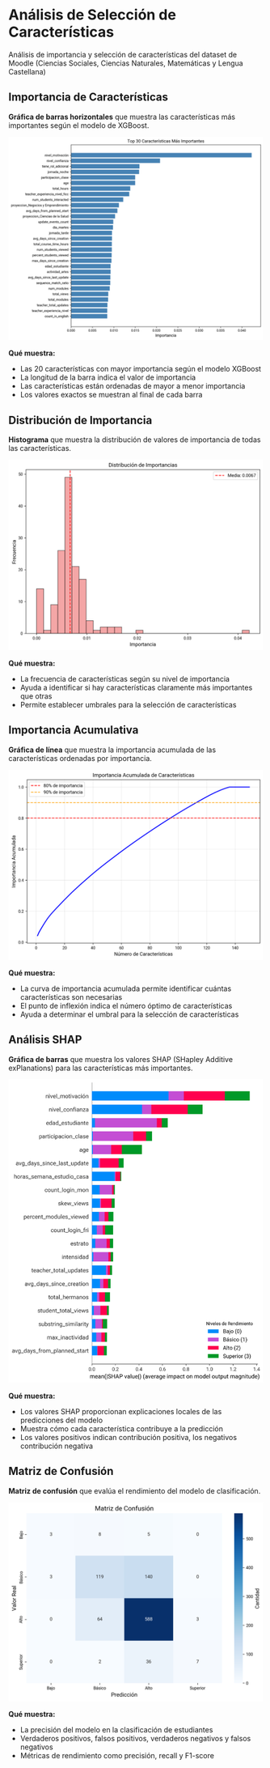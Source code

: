 # Análisis de Selección de Características

Análisis de importancia y selección de características del dataset de Moodle (Ciencias Sociales, Ciencias Naturales, Matemáticas y Lengua Castellana)

## Importancia de Características
**Gráfica de barras horizontales** que muestra las características más importantes según el modelo de XGBoost.

![Top Features](top_features.png)

**Qué muestra:**
- Las 20 características con mayor importancia según el modelo XGBoost
- La longitud de la barra indica el valor de importancia
- Las características están ordenadas de mayor a menor importancia
- Los valores exactos se muestran al final de cada barra

## Distribución de Importancia
**Histograma** que muestra la distribución de valores de importancia de todas las características.

![Distribución de Importancia](importance_distribution.png)

**Qué muestra:**
- La frecuencia de características según su nivel de importancia
- Ayuda a identificar si hay características claramente más importantes que otras
- Permite establecer umbrales para la selección de características

## Importancia Acumulativa
**Gráfica de línea** que muestra la importancia acumulada de las características ordenadas por importancia.

![Importancia Acumulativa](cumulative_importance.png)

**Qué muestra:**
- La curva de importancia acumulada permite identificar cuántas características son necesarias
- El punto de inflexión indica el número óptimo de características
- Ayuda a determinar el umbral para la selección de características

## Análisis SHAP
**Gráfica de barras** que muestra los valores SHAP (SHapley Additive exPlanations) para las características más importantes.

![Análisis SHAP](shap_bar_plot.png)

**Qué muestra:**
- Los valores SHAP proporcionan explicaciones locales de las predicciones del modelo
- Muestra cómo cada característica contribuye a la predicción
- Los valores positivos indican contribución positiva, los negativos contribución negativa

## Matriz de Confusión
**Matriz de confusión** que evalúa el rendimiento del modelo de clasificación.

![Matriz de Confusión](confusion_matrix.png)

**Qué muestra:**
- La precisión del modelo en la clasificación de estudiantes
- Verdaderos positivos, falsos positivos, verdaderos negativos y falsos negativos
- Métricas de rendimiento como precisión, recall y F1-score